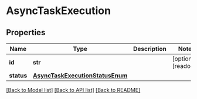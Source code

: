 # AsyncTaskExecution

## Properties
Name | Type | Description | Notes
------------ | ------------- | ------------- | -------------
**id** | **str** |  | [optional] [readonly] 
**status** | [**AsyncTaskExecutionStatusEnum**](AsyncTaskExecutionStatusEnum.md) |  | 

[[Back to Model list]](../README.md#documentation-for-models) [[Back to API list]](../README.md#documentation-for-api-endpoints) [[Back to README]](../README.md)


